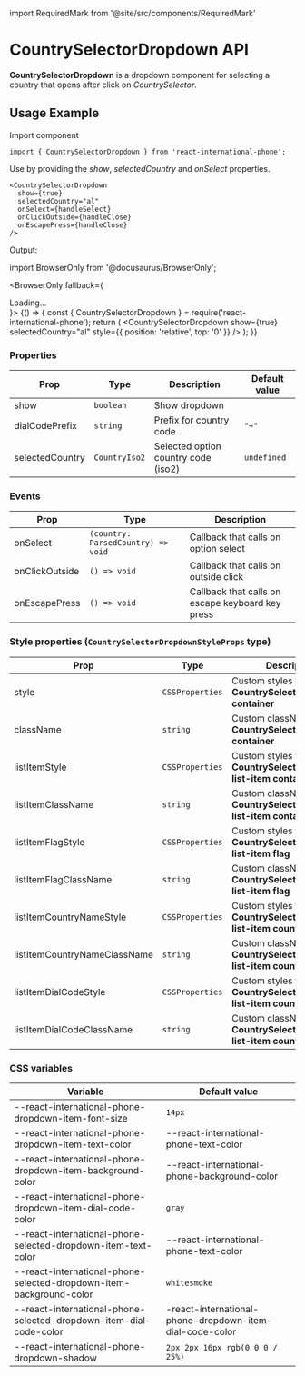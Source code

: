 import RequiredMark from '@site/src/components/RequiredMark'

# CountrySelectorDropdown API

**CountrySelectorDropdown** is a dropdown component for selecting a country that opens after click on _CountrySelector_.

## Usage Example

Import component

```tsx
import { CountrySelectorDropdown } from 'react-international-phone';
```

Use by providing the _show_, _selectedCountry_ and _onSelect_ properties.

```tsx
<CountrySelectorDropdown
  show={true}
  selectedCountry="al"
  onSelect={handleSelect}
  onClickOutside={handleClose}
  onEscapePress={handleClose}
/>
```

Output:

import BrowserOnly from '@docusaurus/BrowserOnly';

<BrowserOnly fallback={<div>Loading...</div>}>
{() => {
const { CountrySelectorDropdown } = require('react-international-phone');
return (
<CountrySelectorDropdown show={true} selectedCountry="al" style={{ position: 'relative', top: '0' }} />
);
}}
</BrowserOnly>

### Properties

| Prop                 | Type          | Description                         | Default value |
| -------------------- | ------------- | ----------------------------------- | ------------- |
| show <RequiredMark/> | `boolean`     | Show dropdown                       |               |
| dialCodePrefix       | `string`      | Prefix for country code             | `"+" `        |
| selectedCountry      | `CountryIso2` | Selected option country code (iso2) | `undefined`   |

### Events

| Prop           | Type                               | Description                                      |
| -------------- | ---------------------------------- | ------------------------------------------------ |
| onSelect       | `(country: ParsedCountry) => void` | Callback that calls on option select             |
| onClickOutside | `() => void`                       | Callback that calls on outside click             |
| onEscapePress  | `() => void`                       | Callback that calls on escape keyboard key press |

### Style properties (`CountrySelectorDropdownStyleProps` type)

| Prop                         | Type            | Description                                                                  |
| ---------------------------- | --------------- | ---------------------------------------------------------------------------- |
| style                        | `CSSProperties` | Custom styles for **CountrySelectorDropdown container**                      |
| className                    | `string`        | Custom className for **CountrySelectorDropdown container**                   |
| listItemStyle                | `CSSProperties` | Custom styles for **CountrySelectorDropdown list-item container**            |
| listItemClassName            | `string`        | Custom className for **CountrySelectorDropdown list-item container**         |
| listItemFlagStyle            | `CSSProperties` | Custom styles for **CountrySelectorDropdown list-item flag**                 |
| listItemFlagClassName        | `string`        | Custom className for **CountrySelectorDropdown list-item flag**              |
| listItemCountryNameStyle     | `CSSProperties` | Custom styles for **CountrySelectorDropdown list-item country name**         |
| listItemCountryNameClassName | `string`        | Custom className for **CountrySelectorDropdown list-item country name**      |
| listItemDialCodeStyle        | `CSSProperties` | Custom styles for **CountrySelectorDropdown list-item country dial code**    |
| listItemDialCodeClassName    | `string`        | Custom className for **CountrySelectorDropdown list-item country dial code** |

### CSS variables

| Variable                                                            | Default value                                            |
| ------------------------------------------------------------------- | -------------------------------------------------------- |
| --react-international-phone-dropdown-item-font-size                 | `14px`                                                   |
| --react-international-phone-dropdown-item-text-color                | --react-international-phone-text-color                   |
| --react-international-phone-dropdown-item-background-color          | --react-international-phone-background-color             |
| --react-international-phone-dropdown-item-dial-code-color           | `gray`                                                   |
| --react-international-phone-selected-dropdown-item-text-color       | --react-international-phone-text-color                   |
| --react-international-phone-selected-dropdown-item-background-color | `whitesmoke`                                             |
| --react-international-phone-selected-dropdown-item-dial-code-color  | -react-international-phone-dropdown-item-dial-code-color |
| --react-international-phone-dropdown-shadow                         | `2px 2px 16px rgb(0 0 0 / 25%)`                          |
